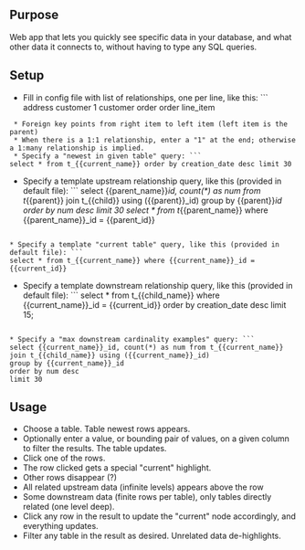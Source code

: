 
## Purpose

Web app that lets you quickly see specific data in your database, and what
other data it connects to, without having to type any SQL queries.

## Setup
* Fill in config file with list of relationships, one per line, like this: ```
address customer 1
customer order
order line_item
```
 * Foreign key points from right item to left item (left item is the parent)
 * When there is a 1:1 relationship, enter a "1" at the end; otherwise a 1:many relationship is implied.
 * Specify a "newest in given table" query: ```
select * from t_{{current_name}} order by creation_date desc limit 30
```

* Specify a template upstream relationship query, like this (provided in default file): ```
select {{parent_name}}_id, count(*) as num from t_{{parent}} join t_{{child}} using ({{parent}}_id) group by {{parent}}_id order by num desc limit 30
select * from t_{{parent_name}} where {{parent_name}}_id = {{parent_id}}
```

* Specify a template "current table" query, like this (provided in default file): ```
select * from t_{{current_name}} where {{current_name}}_id = {{current_id}}
```

* Specify a template downstream relationship query, like this (provided in default file): ```
select * from t_{{child_name}} where {{current_name}}_id = {{current_id}} order by creation_date desc limit 15;
```

* Specify a "max downstream cardinality examples" query: ```
select {{current_name}}_id, count(*) as num from t_{{current_name}} 
join t_{{child_name}} using ({{current_name}}_id) 
group by {{current_name}}_id 
order by num desc 
limit 30
```

## Usage

* Choose a table.  Table newest rows appears.
* Optionally enter a value, or bounding pair of values, on a given column to filter the results.  The table updates.
* Click one of the rows.  
 * The row clicked gets a special "current" highlight.
 * Other rows disappear (?)
 * All related upstream data (infinite levels) appears above the row
 * Some downstream data (finite rows per table), only tables directly related (one level deep).
* Click any row in the result to update the "current" node accordingly, and everything updates.
* Filter any table in the result as desired.  Unrelated data de-highlights.
